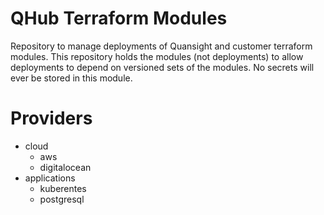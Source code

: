 # QHub Terraform Modules

Repository to manage deployments of Quansight and customer terraform
modules. This repository holds the modules (not deployments) to allow
deployments to depend on versioned sets of the modules. No secrets
will ever be stored in this module.

# Providers

 - cloud
   - aws
   - digitalocean
 - applications
   - kuberentes
   - postgresql
